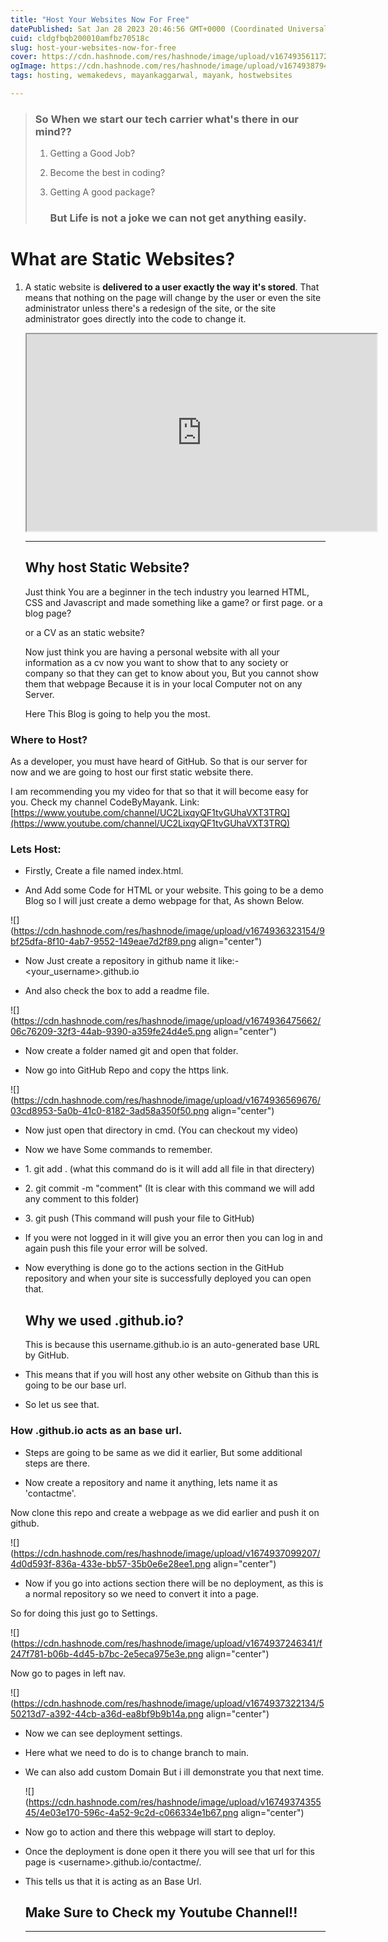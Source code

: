 ```yaml
---
title: "Host Your Websites Now For Free"
datePublished: Sat Jan 28 2023 20:46:56 GMT+0000 (Coordinated Universal Time)
cuid: cldgfbqb200010amfbz70518c
slug: host-your-websites-now-for-free
cover: https://cdn.hashnode.com/res/hashnode/image/upload/v1674935611720/1ba3e785-5ba6-4153-969a-856b1f573816.png
ogImage: https://cdn.hashnode.com/res/hashnode/image/upload/v1674938794949/54b67c3a-5511-4113-8fcc-1169e935f17e.png
tags: hosting, wemakedevs, mayankaggarwal, mayank, hostwebsites

---
```


> ### So When we start our tech carrier what's there in our mind??
> 
> 1. Getting a Good Job?
>     
> 2. Become the best in coding?
>     
> 3. Getting A good package?
>     
>     ### But Life is not a joke we can not get anything easily.
>     

# What are Static Websites?

1. A static website is **delivered to a user exactly the way it's stored**. That means that nothing on the page will change by the user or even the site administrator unless there's a redesign of the site, or the site administrator goes directly into the code to change it.
    
    <iframe width="560" height="315" src="https://www.youtube.com/embed/2fWg0QJ2-sM"></iframe>
    
    ---
    
    ## Why host Static Website?
    
    Just think You are a beginner in the tech industry you learned HTML, CSS and Javascript and made something like a game? or first page. or a blog page?
    
    or a CV as an static website?
    
    Now just think you are having a personal website with all your information as a cv now you want to show that to any society or company so that they can get to know about you, But you cannot show them that webpage Because it is in your local Computer not on any Server.
    
    Here This Blog is going to help you the most.
    

### Where to Host?

As a developer, you must have heard of GitHub. So that is our server for now and we are going to host our first static website there.

I am recommending you my video for that so that it will become easy for you. Check my channel CodeByMayank. Link: [https://www.youtube.com/channel/UC2LixqyQF1tvGUhaVXT3TRQ](https://www.youtube.com/channel/UC2LixqyQF1tvGUhaVXT3TRQ)

### Lets Host:

* Firstly, Create a file named index.html.
    
* And Add some Code for HTML or your website. This going to be a demo Blog so I will just create a demo webpage for that, As shown Below.
    

![](https://cdn.hashnode.com/res/hashnode/image/upload/v1674936323154/9bf25dfa-8f10-4ab7-9552-149eae7d2f89.png align="center")

* Now Just create a repository in github name it like:- &lt;your\_username&gt;.github.io
    
* And also check the box to add a readme file.
    

![](https://cdn.hashnode.com/res/hashnode/image/upload/v1674936475662/06c76209-32f3-44ab-9390-a359fe24d4e5.png align="center")

* Now create a folder named git and open that folder.
    
* Now go into GitHub Repo and copy the https link.
    

![](https://cdn.hashnode.com/res/hashnode/image/upload/v1674936569676/03cd8953-5a0b-41c0-8182-3ad58a350f50.png align="center")

* Now just open that directory in cmd. (You can checkout my video)
    
* Now we have Some commands to remember.
    
* 1\. git add . (what this command do is it will add all file in that directery)
    
* 2\. git commit -m "comment" (It is clear with this command we will add any comment to this folder)
    
* 3\. git push (This command will push your file to GitHub)
    
* If you were not logged in it will give you an error then you can log in and again push this file your error will be solved.
    
* Now everything is done go to the actions section in the GitHub repository and when your site is successfully deployed you can open that.
    
    ## Why we used .github.io?
    
    This is because this username.github.io is an auto-generated base URL by GitHub.
    
* This means that if you will host any other website on Github than this is going to be our base url.
    
* So let us see that.
    

### How .github.io acts as an base url.

* Steps are going to be same as we did it earlier, But some additional steps are there.
    
* Now create a repository and name it anything, lets name it as 'contactme'.
    

Now clone this repo and create a webpage as we did earlier and push it on github.

![](https://cdn.hashnode.com/res/hashnode/image/upload/v1674937099207/4d0d593f-836a-433e-bb57-35b0e6e28ee1.png align="center")

* Now if you go into actions section there will be no deployment, as this is a normal repository so we need to convert it into a page.
    

So for doing this just go to Settings.

![](https://cdn.hashnode.com/res/hashnode/image/upload/v1674937246341/f247f781-b06b-4d45-b7bc-2e5eca975e3e.png align="center")

Now go to pages in left nav.

![](https://cdn.hashnode.com/res/hashnode/image/upload/v1674937322134/550213d7-a392-44cb-a36d-ea8bf9b9b14a.png align="center")

* Now we can see deployment settings.
    
* Here what we need to do is to change branch to main.
    
* We can also add custom Domain But i ill demonstrate you that next time.
    
    ![](https://cdn.hashnode.com/res/hashnode/image/upload/v1674937435545/4e03e170-596c-4a52-9c2d-c066334e1b67.png align="center")
    
* Now go to action and there this webpage will start to deploy.
    
* Once the deployment is done open it there you will see that url for this page is &lt;username&gt;.github.io/contactme/.
    
* This tells us that it is acting as an Base Url.
    
    ## Make Sure to Check my Youtube Channel!!
    
    ---